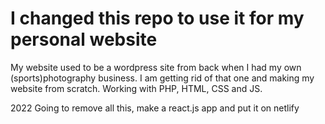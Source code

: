 # I changed this repo to use it for my personal website

My website used to be a wordpress site from back when I had my own (sports)photography business.
I am getting rid of that one and making my website from scratch. Working with PHP, HTML, CSS and JS.

2022 Going to remove all this, make a react.js app and put it on netlify
